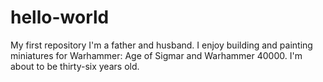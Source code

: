 # hello-world
My first repository
I'm a father and husband.  I enjoy building and painting miniatures for Warhammer: Age of Sigmar and Warhammer 40000.  I'm about to be thirty-six years old.

